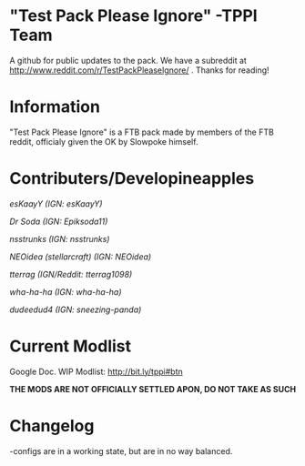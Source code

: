 "Test Pack Please Ignore" -TPPI Team
===============

A github for public updates to the pack. We have a subreddit at http://www.reddit.com/r/TestPackPleaseIgnore/ . Thanks for reading!

Information
===============
"Test Pack Please Ignore" is a FTB pack made by members of the FTB reddit, officialy given the OK by Slowpoke himself.

Contributers/Developineapples
===============

_esKaayY (IGN: esKaayY)_

_Dr Soda (IGN: Epiksoda11)_

_nsstrunks (IGN: nsstrunks)_

_NEOidea (stellarcraft) (IGN: NEOidea)_

_tterrag (IGN/Reddit: tterrag1098)_

_wha-ha-ha (IGN: wha-ha-ha)_

_dudeedud4 (IGN: sneezing-panda)_

Current Modlist
===============
Google Doc. WIP Modlist: http://bit.ly/tppi#btn

**THE MODS ARE NOT OFFICIALLY SETTLED APON, DO NOT TAKE AS SUCH**

Changelog
===============

-configs are in a working state, but are in no way balanced.
